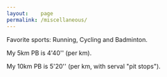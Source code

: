 ```yaml
---
layout:    page
permalink: /miscellaneous/
---
```


Favorite sports: Running, Cycling and Badminton.

My 5km PB is 4'40'' (per km).

My 10km PB is 5'20'' (per km, with serval "pit stops").